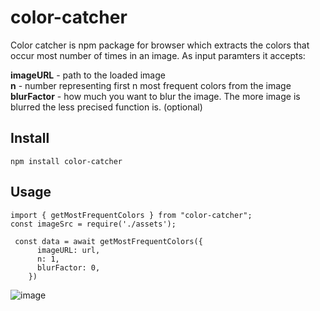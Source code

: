 # color-catcher

Color catcher is npm package for browser which extracts the colors that occur most number of times in an image.
As input paramters it accepts:

<b>imageURL</b> - path to the loaded image
<br/>
<b>n</b> - number representing first n most frequent colors from the image 
<br/>
<b>blurFactor</b> -  how much you want to blur the image. The more image is blurred the less precised function is. (optional)

<h2>Install</h2>

```
npm install color-catcher
```

<h2>Usage</h2>

```
import { getMostFrequentColors } from "color-catcher";
const imageSrc = require('./assets');

 const data = await getMostFrequentColors({
      imageURL: url,
      n: 1,
      blurFactor: 0,
    })
```


![image](https://github.com/jelena-bojanic/color-catcher/assets/56951237/f1853ebb-547d-4059-a947-8be89b25f838)

